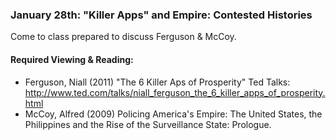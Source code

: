 ### January 28th: "Killer Apps" and Empire: Contested Histories

Come to class prepared to discuss Ferguson & McCoy.

#### Required Viewing & Reading:

- Ferguson, Niall (2011) "The 6 Killer Aps of Prosperity" Ted Talks:
http://www.ted.com/talks/niall_ferguson_the_6_killer_apps_of_prosperity.html
- McCoy, Alfred (2009) Policing America's Empire: The United States, the
Philippines and the Rise of the Surveillance State: Prologue.
